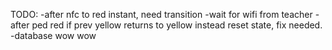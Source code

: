 ﻿TODO:
-after nfc to red instant, need transition
-wait for wifi from teacher
-after ped red if prev yellow returns to yellow instead reset state, fix needed.
-database wow wow